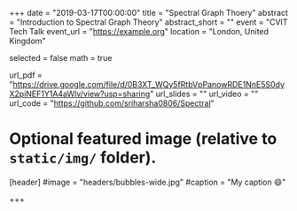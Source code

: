 +++
date = "2019-03-17T00:00:00"
title = "Spectral Graph Thoery"
abstract = "Introduction to Spectral Graph Theory"
abstract_short = ""
event = "CVIT Tech Talk
event_url = "https://example.org"
location = "London, United Kingdom"

selected = false
math = true

url_pdf = "https://drive.google.com/file/d/0B3XT_WQy5fRtbVpPanowRDE1NnE5S0dyX2piNEF1Y1A4aWlv/view?usp=sharing"
url_slides = ""
url_video = ""
url_code = "https://github.com/sriharsha0806/Spectral"

# Optional featured image (relative to `static/img/` folder).
[header]
#image = "headers/bubbles-wide.jpg"
#caption = "My caption :smile:"

+++

